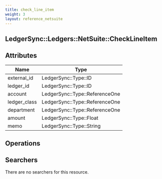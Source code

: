 ```yaml
---
title: check_line_item
weight: 3
layout: reference_netsuite
---
```


## LedgerSync::Ledgers::NetSuite::CheckLineItem

## Attributes

| Name | Type |
| ---- | ---- |
| external_id | LedgerSync::Type::ID |
| ledger_id | LedgerSync::Type::ID |
| account | LedgerSync::Type::ReferenceOne |
| ledger_class | LedgerSync::Type::ReferenceOne |
| department | LedgerSync::Type::ReferenceOne |
| amount | LedgerSync::Type::Float |
| memo | LedgerSync::Type::String |


## Operations


## Searchers

There are no searchers for this resource.
